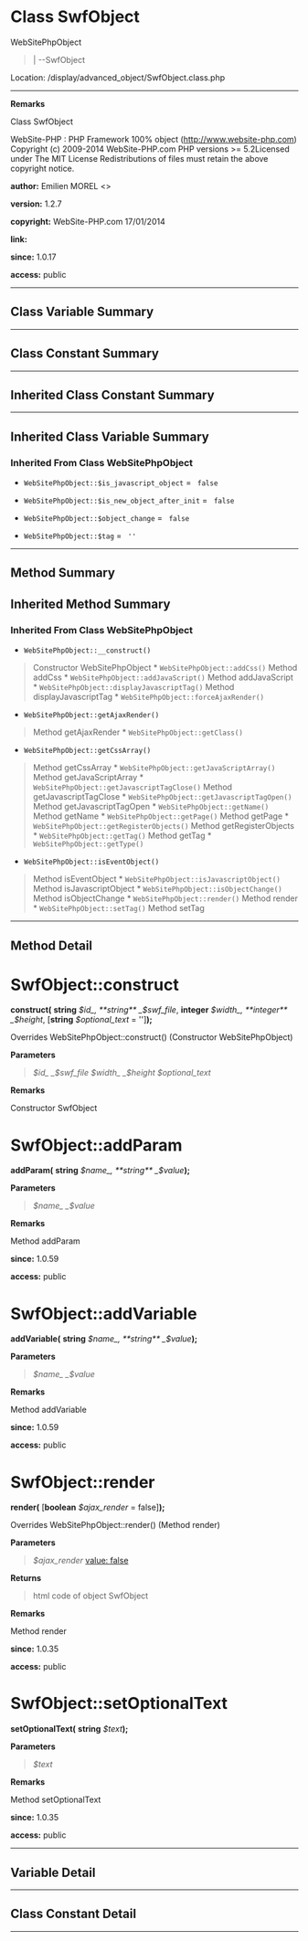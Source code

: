 # Class SwfObject #

WebSitePhpObject
> |
> --SwfObject



Location: /display/advanced\_object/SwfObject.class.php


---



**Remarks**

Class SwfObject


WebSite-PHP : PHP Framework 100% object (http://www.website-php.com)  Copyright (c) 2009-2014 WebSite-PHP.com  PHP versions >= 5.2Licensed under The MIT License  Redistributions of files must retain the above copyright notice.


**author:** Emilien MOREL <>

**version:** 1.2.7

**copyright:** WebSite-PHP.com 17/01/2014

**link:**

**since:** 1.0.17

**access:** public



---

## Class Variable Summary ##


---

## Class Constant Summary ##



---

## Inherited Class Constant Summary ##



---

## Inherited Class Variable Summary ##

### Inherited From Class WebSitePhpObject ###

  * `WebSitePhpObject::$is_javascript_object` = ` false`


  * `WebSitePhpObject::$is_new_object_after_init` = ` false`


  * `WebSitePhpObject::$object_change` = ` false`


  * `WebSitePhpObject::$tag` = ` ''`






---

## Method Summary ##


## Inherited Method Summary ##

### Inherited From Class WebSitePhpObject ###

  * `WebSitePhpObject::__construct()`
> Constructor WebSitePhpObject
    * `WebSitePhpObject::addCss()`
> Method addCss
    * `WebSitePhpObject::addJavaScript()`
> Method addJavaScript
    * `WebSitePhpObject::displayJavascriptTag()`
> Method displayJavascriptTag
    * `WebSitePhpObject::forceAjaxRender()`

  * `WebSitePhpObject::getAjaxRender()`
> Method getAjaxRender
    * `WebSitePhpObject::getClass()`

  * `WebSitePhpObject::getCssArray()`
> Method getCssArray
    * `WebSitePhpObject::getJavaScriptArray()`
> Method getJavaScriptArray
    * `WebSitePhpObject::getJavascriptTagClose()`
> Method getJavascriptTagClose
    * `WebSitePhpObject::getJavascriptTagOpen()`
> Method getJavascriptTagOpen
    * `WebSitePhpObject::getName()`
> Method getName
    * `WebSitePhpObject::getPage()`
> Method getPage
    * `WebSitePhpObject::getRegisterObjects()`
> Method getRegisterObjects
    * `WebSitePhpObject::getTag()`
> Method getTag
    * `WebSitePhpObject::getType()`

  * `WebSitePhpObject::isEventObject()`
> Method isEventObject
    * `WebSitePhpObject::isJavascriptObject()`
> Method isJavascriptObject
    * `WebSitePhpObject::isObjectChange()`
> Method isObjectChange
    * `WebSitePhpObject::render()`
> Method render
    * `WebSitePhpObject::setTag()`
> Method setTag


---

## Method Detail ##



# SwfObject::construct #

**construct(**
**string**
_$id_, **string**
_$swf\_file_, **integer**
_$width_, **integer**
_$height_, [**string**
_$optional\_text_ = '']**);**


Overrides WebSitePhpObject::construct() (Constructor WebSitePhpObject)



**Parameters**
> _$id_
> _$swf\_file_
> _$width_
> _$height_
> _$optional\_text_

**Remarks**

Constructor SwfObject




# SwfObject::addParam #

**addParam(**
**string**
_$name_, **string**
_$value_**);**





**Parameters**
> _$name_
> _$value_

**Remarks**

Method addParam


**since:** 1.0.59

**access:** public



# SwfObject::addVariable #

**addVariable(**
**string**
_$name_, **string**
_$value_**);**





**Parameters**
> _$name_
> _$value_

**Remarks**

Method addVariable


**since:** 1.0.59

**access:** public



# SwfObject::render #

**render(**
[**boolean**
_$ajax\_render_ = false]**);**


Overrides WebSitePhpObject::render() (Method render)



**Parameters**
> _$ajax\_render_ [value: false](default.md)

**Returns**
> html code of object SwfObject

**Remarks**

Method render


**since:** 1.0.35

**access:** public



# SwfObject::setOptionalText #

**setOptionalText(**
**string**
_$text_**);**





**Parameters**
> _$text_

**Remarks**

Method setOptionalText


**since:** 1.0.35

**access:** public




---


## Variable Detail ##


---

## Class Constant Detail ##



---
